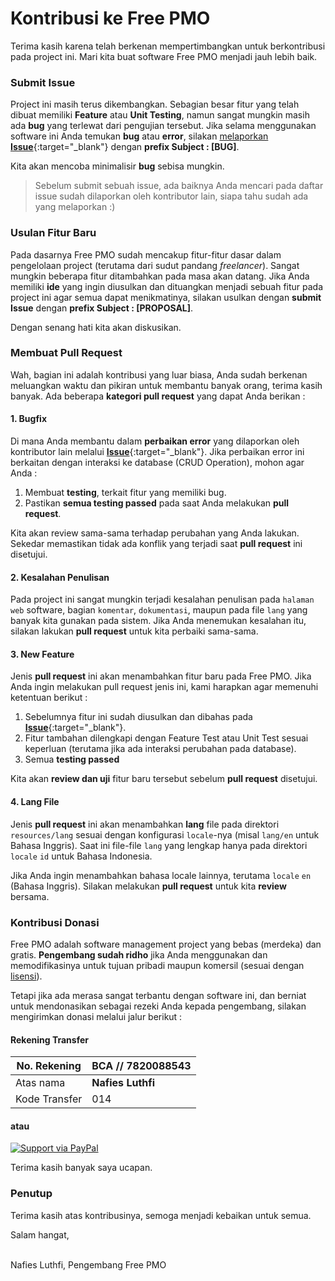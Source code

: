 # Kontribusi ke Free PMO

Terima kasih karena telah berkenan mempertimbangkan untuk berkontribusi pada project ini. Mari kita buat software Free PMO menjadi jauh lebih baik.

### Submit Issue
Project ini masih terus dikembangkan. Sebagian besar fitur yang telah dibuat memiliki **Feature** atau **Unit Testing**, namun sangat mungkin masih ada **bug** yang terlewat dari pengujian tersebut. Jika selama menggunakan software ini Anda temukan **bug** atau **error**, silakan [melaporkan **Issue**](https://github.com/nafiesl/free-pmo/issues/new){:target="_blank"} dengan **prefix Subject : [BUG]**.

Kita akan mencoba minimalisir **bug** sebisa mungkin.

> Sebelum submit sebuah issue, ada baiknya Anda mencari pada daftar issue sudah dilaporkan oleh kontributor lain, siapa tahu sudah ada yang melaporkan :)

### Usulan Fitur Baru
Pada dasarnya Free PMO sudah mencakup fitur-fitur dasar dalam pengelolaan project (terutama dari sudut pandang *freelancer*). Sangat mungkin beberapa fitur ditambahkan pada masa akan datang. Jika Anda memiliki **ide** yang ingin diusulkan dan dituangkan menjadi sebuah fitur pada project ini agar semua dapat menikmatinya, silakan usulkan dengan **submit Issue** dengan **prefix Subject : [PROPOSAL]**.

Dengan senang hati kita akan diskusikan.

### Membuat Pull Request

Wah, bagian ini adalah kontribusi yang luar biasa, Anda sudah berkenan meluangkan waktu dan pikiran untuk membantu banyak orang, terima kasih banyak. Ada beberapa **kategori pull request** yang dapat Anda berikan :

#### 1. Bugfix

Di mana Anda membantu dalam **perbaikan error** yang dilaporkan oleh kontributor lain melalui [**Issue**](https://github.com/nafiesl/free-pmo/issues){:target="_blank"}. Jika perbaikan error ini berkaitan dengan interaksi ke database (CRUD Operation), mohon agar Anda :

1. Membuat **testing**, terkait fitur yang memiliki bug.
2. Pastikan **semua testing passed** pada saat Anda melakukan **pull request**.

Kita akan review sama-sama terhadap perubahan yang Anda lakukan. Sekedar memastikan tidak ada konflik yang terjadi saat **pull request** ini disetujui.

#### 2. Kesalahan Penulisan

Pada project ini sangat mungkin terjadi kesalahan penulisan pada `halaman web` software, bagian `komentar`, `dokumentasi`, maupun pada file `lang` yang banyak kita gunakan pada sistem. Jika Anda menemukan kesalahan itu, silakan lakukan **pull request** untuk kita perbaiki sama-sama.

#### 3. New Feature

Jenis **pull request** ini akan menambahkan fitur baru pada Free PMO. Jika Anda ingin melakukan pull request jenis ini, kami harapkan agar memenuhi ketentuan berikut :

1. Sebelumnya fitur ini sudah diusulkan dan dibahas pada [**Issue**](https://github.com/nafiesl/free-pmo/issues){:target="_blank"}.
2. Fitur tambahan dilengkapi dengan Feature Test atau Unit Test sesuai keperluan (terutama jika ada interaksi perubahan pada database).
3. Semua **testing passed**

Kita akan **review dan uji** fitur baru tersebut sebelum **pull request** disetujui.

#### 4. Lang File

Jenis **pull request** ini akan menambahkan **lang** file pada direktori `resources/lang` sesuai dengan konfigurasi `locale`-nya (misal `lang/en` untuk Bahasa Inggris). Saat ini file-file `lang` yang lengkap hanya pada direktori `locale` `id` untuk Bahasa Indonesia.

Jika Anda ingin menambahkan bahasa locale lainnya, terutama `locale` `en` (Bahasa Inggris). Silakan melakukan **pull request** untuk kita **review** bersama.

### Kontribusi Donasi

Free PMO adalah software management project yang bebas (merdeka) dan gratis. **Pengembang sudah ridho** jika Anda menggunakan dan memodifikasinya untuk tujuan pribadi maupun komersil (sesuai dengan [lisensi](LICENSE)).

Tetapi jika ada merasa sangat terbantu dengan software ini, dan berniat untuk mendonasikan sebagai rezeki Anda kepada pengembang, silakan mengirimkan donasi melalui jalur berikut :


#### Rekening Transfer

| No. Rekening | BCA // 7820088543 |
| --- | --- |
| Atas nama | **Nafies Luthfi** |
| Kode Transfer | 014 |

#### atau

[![Support via PayPal](https://cdn.rawgit.com/twolfson/paypal-github-button/1.0.0/dist/button.svg)](https://www.paypal.me/nafiesl/)

Terima kasih banyak saya ucapan.

### Penutup

Terima kasih atas kontribusinya, semoga menjadi kebaikan untuk semua.

Salam hangat,

<br>
Nafies Luthfi,
Pengembang Free PMO